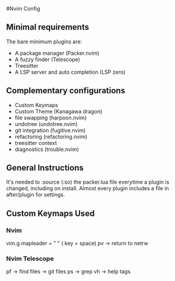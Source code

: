 #Nvim Config

## Minimal requirements

The bare minimum plugins are:

- A package manager (Packer.nvim)
- A fuzzy finder (Telescope)
- Treesitter
- A LSP server and auto completion (LSP zero)

## Complementary configurations

- Custom Keymaps
- Custom Theme (Kanagawa dragon)
- file swapping (harpoon.nvim)
- undotree (undotree.nvim)
- git integration (fugitive.nvim)
- refactoring (refactoring.nvim)
- treesitter context
- diagnostics (trouble.nvim)

## General Instructions

It's needed to :source (:so) the packer.lua file everytime a plugin is changed, including on install.
Almost every plugin includes a file in after/plugin for settings.

## Custom Keymaps Used

### Nvim

vim.g.mapleader = " " (<leader> key = space)
<leader>pv -> return to netrw


### Nvim Telescope

<leader>pf -> find files
<C-p>      -> git files
<leader>ps -> grep
<leader>vh -> help tags


